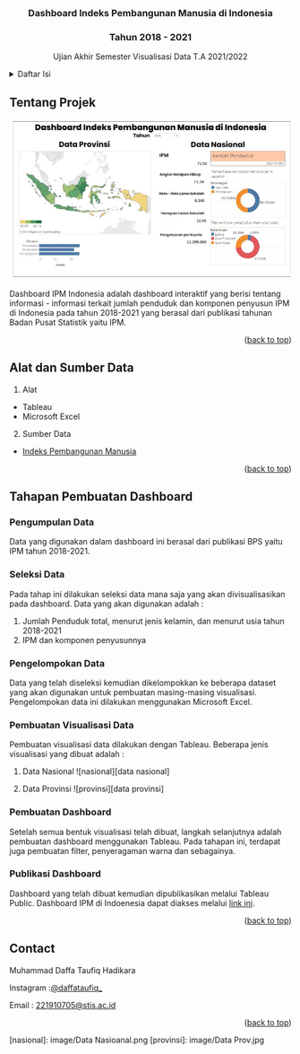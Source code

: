 <div id="top"></div>
<!--
*** Thanks for checking out the Best-README-Template. If you have a suggestion
*** that would make this better, please fork the repo and create a pull request
*** or simply open an issue with the tag "enhancement".
*** Don't forget to give the project a star!
*** Thanks again! Now go create something AMAZING! :D
-->



<!-- PROJECT SHIELDS -->
<!--
*** I'm using markdown "reference style" links for readability.
*** Reference links are enclosed in brackets [ ] instead of parentheses ( ).
*** See the bottom of this document for the declaration of the reference variables
*** for contributors-url, forks-url, etc. This is an optional, concise syntax you may use.
*** https://www.markdownguide.org/basic-syntax/#reference-style-links
-->



<!-- PROJECT LOGO -->
<br />

  <h3 align="center">Dashboard Indeks Pembangunan Manusia di Indonesia</h3>
  <h3 align="center">Tahun 2018 - 2021</h3>
  <p align="center">
    Ujian Akhir Semester
    Visualisasi Data T.A 2021/2022
    <br />

<!-- TABLE OF CONTENTS -->
<details>
  <summary>Daftar Isi</summary>
  <ol>
    <li>
      <a href="#tentang-projek">Tentang Projek</a>
    </li>
    <li>
      <a href="#alat-dan-sumber-data">Alat dan Sumber data</a>
    </li>
    <li><a href="#tahapan-pembuatan-dashboard">Tahapan Pembuatan Dashboard</a>
      <ul>
        <li><a href="#pengumpulan-data">Pengumpulan Data</a></li>
        <li><a href="#seleksi-data">Seleksi Data</a></li>
        <li><a href="#pengelompokan-data">Pengelompokan Data</a></li>
        <li><a href="#pembuatan-visualisasi-data">Pembuatan Visualisasi Data</a></li>
        <li><a href="#pembuatan-dashboard">Pembuatan Dashboard</a></li>
        <li><a href="#publikasi-dashboard">Publikasi Dashboard</a></li>
      </ul>
    </li>
    <li><a href="#contact">Contact</a></li>
  </ol>
</details>




<!-- ABOUT THE PROJECT -->
## Tentang Projek
![Tampilan Dashboard][tampilan-project]
  
Dashboard IPM Indonesia adalah dashboard interaktif yang berisi tentang informasi - informasi terkait jumlah penduduk dan komponen penyusun IPM di Indonesia pada tahun 2018-2021 yang berasal dari publikasi tahunan Badan Pusat Statistik yaitu IPM.  

<p align="right">(<a href="#top">back to top</a>)</p>



## Alat dan Sumber Data

1. Alat
* Tableau
* Microsoft Excel

2. Sumber Data
* [Indeks Pembangunan Manusia](https://www.bps.go.id/subject/26/indeks-pembangunan-manusia.html#subjekViewTab3)

<p align="right">(<a href="#top">back to top</a>)</p>



<!-- GETTING STARTED -->
## Tahapan Pembuatan Dashboard

### Pengumpulan Data
Data yang digunakan dalam dashboard ini berasal dari publikasi BPS yaitu IPM tahun 2018-2021.

### Seleksi Data
Pada tahap ini dilakukan seleksi data mana saja yang akan divisualisasikan pada dashboard. Data yang akan digunakan adalah :
1.	Jumlah Penduduk total, menurut jenis kelamin, dan menurut usia tahun 2018-2021
2.	IPM dan komponen penyusunnya

### Pengelompokan Data
Data yang telah diseleksi kemudian dikelompokkan ke beberapa dataset yang akan digunakan untuk pembuatan masing-masing visualisasi. Pengelompokan data ini dilakukan menggunakan Microsoft Excel.

### Pembuatan Visualisasi Data
Pembuatan visualisasi data dilakukan dengan Tableau. Beberapa jenis visualisasi yang dibuat adalah :
1. Data Nasional
![nasional][data nasional]

2. Data Provinsi
![provinsi][data provinsi]

### Pembuatan Dashboard
Setelah semua bentuk visualisasi telah dibuat, langkah selanjutnya adalah pembuatan dashboard menggunakan Tableau. Pada tahapan ini, terdapat juga pembuatan filter, penyeragaman warna dan sebagainya.

### Publikasi Dashboard
Dashboard yang telah dibuat kemudian dipublikasikan melalui Tableau Public. Dashboard IPM di Indoenesia dapat diakses melalui [link ini](https://public.tableau.com/app/profile/m.daffa.taufiq.hadikara/viz/UAS_Visdat/Dashboard1).

<p align="right">(<a href="#top">back to top</a>)</p>

## Contact

Muhammad Daffa Taufiq Hadikara

Instagram :[@daffataufiq_](https://www.instagram.com/daffataufiq_/?hl=id) 

Email : 221910705@stis.ac.id

<p align="right">(<a href="#top">back to top</a>)</p>

<!-- MARKDOWN LINKS & IMAGES -->
<!-- https://www.markdownguide.org/basic-syntax/#reference-style-links -->

[tampilan-project]: image/Tampilan.jpg
[nasional]: image/Data Nasioanal.png
[provinsi]: image/Data Prov.jpg
